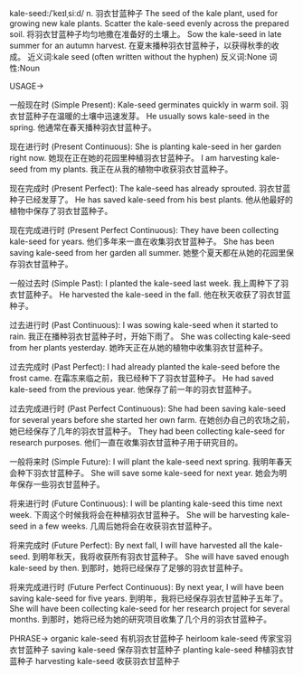 kale-seed:/ˈkeɪlˌsiːd/
n.
羽衣甘蓝种子
The seed of the kale plant, used for growing new kale plants.
Scatter the kale-seed evenly across the prepared soil.  将羽衣甘蓝种子均匀地撒在准备好的土壤上。
Sow the kale-seed in late summer for an autumn harvest. 在夏末播种羽衣甘蓝种子，以获得秋季的收成。
近义词:kale seed (often written without the hyphen)
反义词:None
词性:Noun


USAGE->

一般现在时 (Simple Present):
Kale-seed germinates quickly in warm soil. 羽衣甘蓝种子在温暖的土壤中迅速发芽。
He usually sows kale-seed in the spring. 他通常在春天播种羽衣甘蓝种子。

现在进行时 (Present Continuous):
She is planting kale-seed in her garden right now. 她现在正在她的花园里种植羽衣甘蓝种子。
I am harvesting kale-seed from my plants. 我正在从我的植物中收获羽衣甘蓝种子。

现在完成时 (Present Perfect):
The kale-seed has already sprouted. 羽衣甘蓝种子已经发芽了。
He has saved kale-seed from his best plants. 他从他最好的植物中保存了羽衣甘蓝种子。

现在完成进行时 (Present Perfect Continuous):
They have been collecting kale-seed for years. 他们多年来一直在收集羽衣甘蓝种子。
She has been saving kale-seed from her garden all summer. 她整个夏天都在从她的花园里保存羽衣甘蓝种子。

一般过去时 (Simple Past):
I planted the kale-seed last week. 我上周种下了羽衣甘蓝种子。
He harvested the kale-seed in the fall. 他在秋天收获了羽衣甘蓝种子。

过去进行时 (Past Continuous):
I was sowing kale-seed when it started to rain. 我正在播种羽衣甘蓝种子时，开始下雨了。
She was collecting kale-seed from her plants yesterday. 她昨天正在从她的植物中收集羽衣甘蓝种子。

过去完成时 (Past Perfect):
I had already planted the kale-seed before the frost came.  在霜冻来临之前，我已经种下了羽衣甘蓝种子。
He had saved kale-seed from the previous year. 他保存了前一年的羽衣甘蓝种子。

过去完成进行时 (Past Perfect Continuous):
She had been saving kale-seed for several years before she started her own farm. 在她创办自己的农场之前，她已经保存了几年的羽衣甘蓝种子。
They had been collecting kale-seed for research purposes. 他们一直在收集羽衣甘蓝种子用于研究目的。


一般将来时 (Simple Future):
I will plant the kale-seed next spring. 我明年春天会种下羽衣甘蓝种子。
She will save some kale-seed for next year. 她会为明年保存一些羽衣甘蓝种子。

将来进行时 (Future Continuous):
I will be planting kale-seed this time next week. 下周这个时候我将会在种植羽衣甘蓝种子。
She will be harvesting kale-seed in a few weeks. 几周后她将会在收获羽衣甘蓝种子。

将来完成时 (Future Perfect):
By next fall, I will have harvested all the kale-seed. 到明年秋天，我将收获所有羽衣甘蓝种子。
She will have saved enough kale-seed by then. 到那时，她将已经保存了足够的羽衣甘蓝种子。

将来完成进行时 (Future Perfect Continuous):
By next year, I will have been saving kale-seed for five years. 到明年，我将已经保存羽衣甘蓝种子五年了。
She will have been collecting kale-seed for her research project for several months. 到那时，她将已经为她的研究项目收集了几个月的羽衣甘蓝种子。


PHRASE->
organic kale-seed 有机羽衣甘蓝种子
heirloom kale-seed  传家宝羽衣甘蓝种子
saving kale-seed 保存羽衣甘蓝种子
planting kale-seed 种植羽衣甘蓝种子
harvesting kale-seed 收获羽衣甘蓝种子

